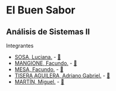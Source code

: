 # El Buen Sabor
## Análisis de Sistemas II
Integrantes
- [SOSA, Luciana.](https://github.com/lgsosa) - [📧](lg.sosa@alumno.um.edu.ar)
- [MANGIONE, Facundo.]() - [📧](f.mangione@alumno.um.edu.ar)
- [MESA, Facundo.]() - [📧](fa.mesa@alumno.um.edu.ar)
- [TISERA AGUILERA, Adriano Gabriel.](https://github.com/AdrianoTisera) - [📧](ag.tisera@alumno.um.edu.ar)
- [MARTÍN, Miguel.]() - [📧](mij.martin@alumno.um.edu.ar)
